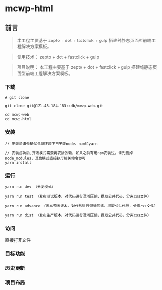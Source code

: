 # mcwp-html

## 前言
>  本工程主要基于 zepto + dot + fastclick + gulp 搭建纯静态页面型前端工程解决方案模板。

>  使用技术： zepto + dot + fastclick + gulp

>  项目说明： 本工程主要基于 zepto + dot + fastclick + gulp 搭建纯静态页面型前端工程解决方案模板。

### 下载

```
# git clone

git clone git@121.43.184.183:zdb/mcwp-web.git

cd mcwp-web
cd mcwp-html
```

### 安装
```bush
// 安装前请先确保全局环境下已安装node、npm和yarn

// 安装成功后,开发模式需要再安装依赖，如果之前有用npm安装过，请先删掉node_modules，其他模式直接执行相关命令即可
yarn install
```

### 运行
```bush
yarn run dev （开发模式）

yarn run test （发布测试版本，对代码进行混淆压缩，提取公共代码，分离css文件）

yarn run advance （发布预发版本，对代码进行混淆压缩，提取公共代码，分离css文件）
  
yarn run dist （发布生产版本，对代码进行混淆压缩，提取公共代码，分离css文件）
```

### 访问
直接打开文件

### 目标功能

### 历史更新

### 项目布局



